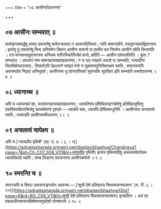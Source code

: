 +++
title = "०६ आसीनाधिकरणम्"

+++

## ०७ आसीनः सम्भवात् ॥

कर्माङ्गसम्बद्धेषु तावत् उपासनेषु कर्मतन्त्रत्वात् न आसनादिचिन्ता ; नापि सम्यग्दर्शने, वस्तुतन्त्रत्वाद्विज्ञानस्य ; इतरेषु तु उपासनेषु किम् अनियमेन तिष्ठन् आसीनः शयानो वा प्रवर्तेत उत नियमेन आसीन एवेति चिन्तयति । तत्र मानसत्वादुपासनस्य अनियमः शरीरस्थितेरित्येवं प्राप्ते, ब्रवीति — आसीन एवोपासीतेति । कुतः ? सम्भवात् । उपासनं नाम समानप्रत्ययप्रवाहकरणम् ; न च तत् गच्छतो धावतो वा सम्भवति, गत्यादीनां चित्तविक्षेपकरत्वात् ; तिष्ठतोऽपि देहधारणे व्यापृतं मनो न सूक्ष्मवस्तुनिरीक्षणक्षमं भवति ; शयानस्यापि अकस्मादेव निद्रया अभिभूयते ; आसीनस्य तु एवंजातीयको भूयान्दोषः सुपरिहर इति सम्भवति तस्योपासनम् ॥ ७ ॥

## ०८ ध्यानाच्च ॥

अपि च ध्यायत्यर्थ एषः, यत्समानप्रत्ययप्रवाहकरणम् ; ध्यायतिश्च प्रशिथिलाङ्गचेष्टेषु प्रतिष्ठितदृष्टिषु एकविषयाक्षिप्तचित्तेषु उपचर्यमाणो दृश्यते — ध्यायति बकः, ध्यायति प्रोषितबन्धुरिति । आसीनश्च अनायासो भवति ; तस्मादपि आसीनकर्मोपासनम् ॥ ८ ॥

## ०९ अचलत्वं चापेक्ष्य ॥

अपि च [‘ध्यायतीव पृथिवी’ (छा. उ. ७ । ६ । १)](https://advaitasharada.sringeri.net/display/bhashya/Chandogya?page=7&id=Ch_C07_S06_V01&hl=ध्यायतीव पृथिवी) इत्यत्र पृथिव्यादिषु अचलत्वमेवापेक्ष्य ध्यायतिवादो भवति ; तच्च लिङ्गम् उपासनस्य आसीनकर्मत्वे ॥ ९ ॥

## १० स्मरन्ति च ॥

स्मरन्त्यपि च शिष्टा उपासनाङ्गत्वेन आसनम् — [‘शुचौ देशे प्रतिष्ठाप्य स्थिरमासनमात्मनः’ (भ. गी. ६ । ११)](https://advaitasharada.sringeri.net/display/bhashya/Gita?page=6&id=BG_C06_V11&hl=शुचौ देशे प्रतिष्ठाप्य स्थिरमासनमात्मनः) इत्यादिना । अत एव पद्मकादीनामासनविशेषाणामुपदेशो योगशास्त्रे ॥ १० ॥

